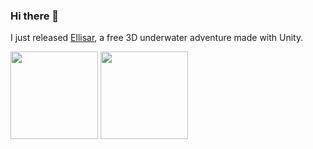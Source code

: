 ### Hi there 👋

I just released [Ellisar](https://store.steampowered.com/app/1940310/Ellisar/), a free 3D underwater adventure made with Unity.

<a><img height="140px" src="https://github-readme-stats.vercel.app/api?username=JDK-LTA&hide_title=true&hide_border=false&show_icons=true&include_all_commits=true&count_private=true&extra=Imantias/Confluence_Project_Imantia, Sal-Powered/FlipFlop&text_color=000&icon_color=000&bg_color=0,fa6161,ffc64d,fffc4d,52fa5a&theme=black" />
<img height="140px" src="https://github-readme-stats.vercel.app/api/top-langs/?username=JDK-LTA&hide=html&hide_title=false&hide_border=false&layout=compact&langs_count=6-Quotes&text_color=000&icon_color=000&bg_color=0,52fa5a,4dfcff,c64dff&theme=graywhite" /></a>

<!--
**JDK-LTA/JDK-LTA** is a ✨ _special_ ✨ repository because its `README.md` (this file) appears on your GitHub profile.

Here are some ideas to get you started:

- 🔭 I’m currently working on ...
- 🌱 I’m currently learning ...
- 👯 I’m looking to collaborate on ...
- 🤔 I’m looking for help with ...
- 💬 Ask me about ...
- 📫 How to reach me: ...
- 😄 Pronouns: ...
- ⚡ Fun fact: ...
-->
